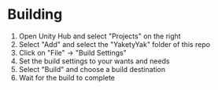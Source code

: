 # Building
1.  Open Unity Hub and select "Projects" on the right
2.  Select "Add" and select the "YaketyYak" folder of this repo
3.  Click on "File" -> "Build Settings"
4.  Set the build settings to your wants and needs
5.  Select "Build" and choose a build destination
6.  Wait for the build to complete
